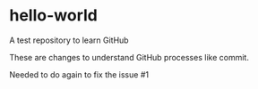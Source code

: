 # hello-world
A test repository to learn GitHub

These are changes to understand GitHub processes like commit.

Needed to do again to fix the issue #1
